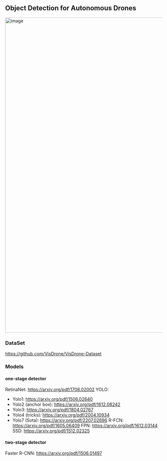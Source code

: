 ## Object Detection for Autonomous Drones

<img width="1960" height="1014" alt="image" src="https://github.com/user-attachments/assets/19133539-1806-4e6e-9bb5-166bcd1e7872" />

### DataSet
https://github.com/VisDrone/VisDrone-Dataset

### Models
#### one-stage detector
RetinaNet: https://arxiv.org/pdf/1708.02002
YOLO:
- Yolo1: https://arxiv.org/pdf/1506.02640
- Yolo2 (anchor box): https://arxiv.org/pdf/1612.08242
- Yolo3: https://arxiv.org/pdf/1804.02767
- Yolo4 (tricks): https://arxiv.org/pdf/2004.10934
- Yolo7 (Sota): https://arxiv.org/pdf/2207.02696
R-FCN: https://arxiv.org/pdf/1605.06409
FPN: https://arxiv.org/pdf/1612.03144
SSD: https://arxiv.org/pdf/1512.02325

#### two-stage detector

Faster R-CNN: https://arxiv.org/pdf/1506.01497
